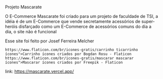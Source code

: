 Projeto Mascarate

O E-Commerce Mascarate foi criado para um projeto de faculdade de TSI, a idéia é de um E-Commerce que vende secretamente acessórios de super-heróis disfarçado como um E-Commerce de acessórios comuns do dia a dia, o site não é funcional

Esse site foi feito por Josef Ferreira Melcher

    https://www.flaticon.com/br/icones-gratis/carrinho ticarrinho ícones">Carrinho ícones criados por Bogdan Rosu - Flaticon
    https://www.flaticon.com/br/icones-gratis/mascarar mascarar ícones">Mascarar ícones criados por Freepik - Flaticon

link: https://mascarate.vercel.app/